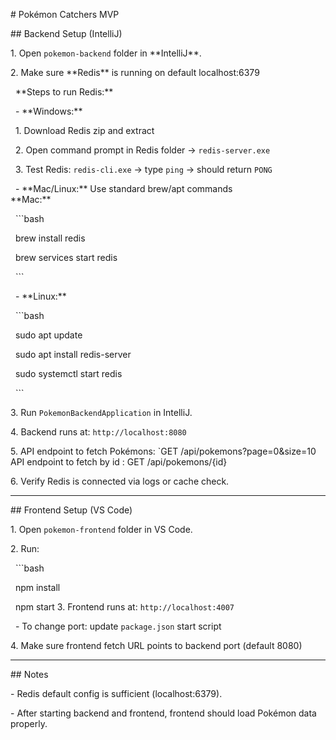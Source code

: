 \# Pokémon Catchers MVP



\## Backend Setup (IntelliJ)



1\. Open `pokemon-backend` folder in \*\*IntelliJ\*\*.

2\. Make sure \*\*Redis\*\* is running on default localhost:6379



   \*\*Steps to run Redis:\*\*

   - \*\*Windows:\*\*

     1. Download Redis zip and extract

     2. Open command prompt in Redis folder → `redis-server.exe`

     3. Test Redis: `redis-cli.exe` → type `ping` → should return `PONG`



   - \*\*Mac/Linux:\*\* Use standard brew/apt commands  
     \*\*Mac:\*\*

     ```bash

     brew install redis

     brew services start redis

     ```

   - \*\*Linux:\*\*

     ```bash

     sudo apt update

     sudo apt install redis-server

     sudo systemctl start redis

     ```



3\. Run `PokemonBackendApplication` in IntelliJ.

4\. Backend runs at: `http://localhost:8080`

5\. API endpoint to fetch  Pokémons: `GET /api/pokemons?page=0\&size=10
   API endpoint to fetch by id : GET /api/pokemons/{id}

6\. Verify Redis is connected via logs or cache check.



---



\## Frontend Setup (VS Code)



1\. Open `pokemon-frontend` folder in VS Code.

2\. Run:

   ```bash

   npm install

   npm start
3. Frontend runs at: `http://localhost:4007`

   - To change port: update `package.json` start script

4\. Make sure frontend fetch URL points to backend port (default 8080)



---



\## Notes

\- Redis default config is sufficient (localhost:6379).

\- After starting backend and frontend, frontend should load Pokémon data properly.


